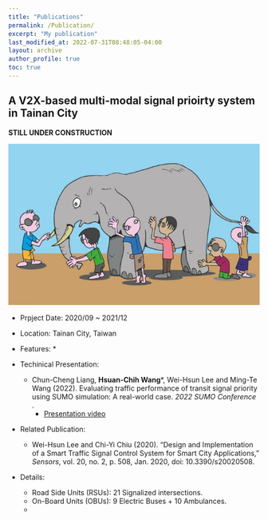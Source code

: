 ```yaml
---
title: "Publications"
permalink: /Publication/
excerpt: "My publication"
last_modified_at: 2022-07-31T08:48:05-04:00
layout: archive
author_profile: true
toc: true
---
```


## A V2X-based multi-modal signal prioirty system in Tainan City


**STILL UNDER CONSTRUCTION**

![alt text](/assets/images/500x300.png)

* Prpject Date: 2020/09 ~ 2021/12
* Location: Tainan City, Taiwan
* Features:
    * 
* Techinical Presentation:
    * Chun-Cheng Liang, **Hsuan-Chih Wang***, Wei-Hsun Lee and Ming-Te Wang (2022). Evaluating traffic performance of transit signal priority using SUMO simulation: A real-world case. _2022 SUMO Conference_ .
        * [Presentation video](https://www.youtube.com/watch?v=orrKpgA8jCw)
* Related Publication:
    * Wei-Hsun Lee and Chi-Yi Chiu (2020). “Design and Implementation of a Smart Traffic Signal Control System for Smart City Applications,” _Sensors_, vol. 20, no. 2, p. 508, Jan. 2020, doi: 10.3390/s20020508.

* Details: 
    * Road Side Units (RSUs): 21 Signalized intersections.  
    * On-Board Units (OBUs): 9 Electric Buses + 10 Ambulances.
    * 







